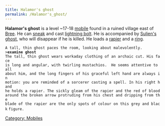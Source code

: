 ```yaml
---
title: Halamor's ghost
permalink: /Halamor's_ghost/
---
```


**Halamor's ghost** is a level ~17-18 [mobile](mobile "wikilink") found
in a ruined village east of [Bree](Bree "wikilink"). He can
[sneak](sneak "wikilink") and cast [lightning
bolt](lightning_bolt "wikilink"). He is accompanied by [Sulien's
ghost](Sulien's_ghost "wikilink"), who will disappear if he is killed.
He loads a [rapier](rapier "wikilink") and a [ring](ring "wikilink").

`A tall, thin ghost paces the room, looking about malevolently.`
`>`**`examine ghost`**
`The tall, thin ghost wears workaday clothing of an archaic cut. His face`
`is long and angular, with twirling mustachios.  He seems attentive to all`
`about him, and the long fingers of his graceful left hand are always in`
`motion: you are reminded of a sorcerer casting a spell. In his right hand`
`he holds a rapier. The sickly gleam of the rapier and the red of blood`
`around the broken arrow protruding from his chest and dripping from the`
`blade of the rapier are the only spots of colour on this grey and black`
`figure.`

[Category: Mobiles](Category:_Mobiles "wikilink")